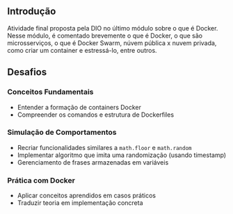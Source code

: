 ## Introdução 
Atividade final proposta pela DIO no último módulo sobre o que é Docker. Nesse módulo, é comentado brevemente o que é Docker, o que são microsserviços, o que é Docker Swarm, núvem pública x nuvem privada, como criar um container e estressá-lo, entre outros. 

## Desafios

### Conceitos Fundamentais
- Entender a formação de containers Docker
- Compreender os comandos e estrutura de Dockerfiles

### Simulação de Comportamentos
- Recriar funcionalidades similares a `math.floor` e `math.random`
- Implementar algoritmo que imita uma randomização (usando timestamp)
- Gerenciamento de frases armazenadas em variáveis

### Prática com Docker
- Aplicar conceitos aprendidos em casos práticos
- Traduzir teoria em implementação concreta






